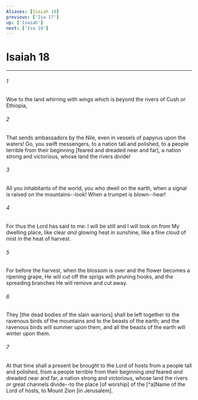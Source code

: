 ```yaml
---
Aliases: [Isaiah 18]
previous: ['Isa 17']
up: ['Isaiah']
next: ['Isa 19']
---
```

# Isaiah 18

***














###### 1 






Woe to the land whirring with wings which is beyond the rivers of Cush _or_ Ethiopia, 













###### 2 






That sends ambassadors by the Nile, even in vessels of papyrus upon the waters! Go, you swift messengers, to a nation tall and polished, to a people terrible from their beginning [feared and dreaded near and far], a nation strong and victorious, whose land the rivers divide! 













###### 3 






All you inhabitants of the world, you who dwell on the earth, when a signal is raised on the mountains--look! When a trumpet is blown--hear! 













###### 4 






For thus the Lord has said to me: I will be still and I will look on from My dwelling place, like clear _and_ glowing heat in sunshine, like a fine cloud of mist in the heat of harvest. 













###### 5 






For before the harvest, when the blossom is over and the flower becomes a ripening grape, He will cut off the sprigs with pruning hooks, and the spreading branches He will remove and cut away. 













###### 6 






They [the dead bodies of the slain warriors] shall be left together to the ravenous birds of the mountains and to the beasts of the earth; and the ravenous birds will summer upon them, and all the beasts of the earth will winter upon them. 













###### 7 






At that time shall a present be brought to the Lord of hosts from a people tall and polished, from a people terrible from their beginning _and_ feared _and_ dreaded near and far, a nation strong and victorious, whose land the rivers _or_ great channels divide--to the place [of worship] of the [^a]Name of the Lord of hosts, to Mount Zion [in Jerusalem].
